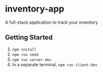 # inventory-app
A full-stack application to track your inventory

## Getting Started

1. `npm install`
2. `npm run seed`
3. `npm run server-dev`
4. In a separate terminal, `npm run client-dev`

